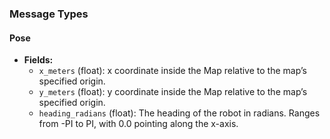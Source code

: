 ### Message Types

#### Pose
  - **Fields:**
    - `x_meters` (float): x coordinate inside the Map relative to the map’s specified origin.
    - `y_meters` (float): y coordinate inside the Map relative to the map’s specified origin.
    - `heading_radians` (float): The heading of the robot in radians. Ranges from -PI to PI, with
0.0 pointing along the x-axis.


